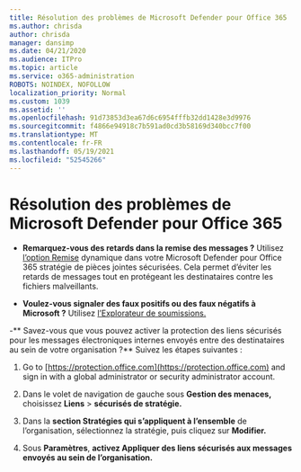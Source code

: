 ```yaml
---
title: Résolution des problèmes de Microsoft Defender pour Office 365
ms.author: chrisda
author: chrisda
manager: dansimp
ms.date: 04/21/2020
ms.audience: ITPro
ms.topic: article
ms.service: o365-administration
ROBOTS: NOINDEX, NOFOLLOW
localization_priority: Normal
ms.custom: 1039
ms.assetid: ''
ms.openlocfilehash: 91d73853d3ea67d6c6954fffb32dd1428e3d9976
ms.sourcegitcommit: f4866e94918c7b591ad0cd3b58169d340bcc7f00
ms.translationtype: MT
ms.contentlocale: fr-FR
ms.lasthandoff: 05/19/2021
ms.locfileid: "52545266"
---
```

# <a name="troubleshooting-microsoft-defender-for-office-365"></a>Résolution des problèmes de Microsoft Defender pour Office 365

- **Remarquez-vous des retards dans la remise des messages ?** Utilisez [l’option Remise](/microsoft-365/security/office-365-security/dynamic-delivery-and-previewing) dynamique dans votre Microsoft Defender pour Office 365 stratégie de pièces jointes sécurisées. Cela permet d’éviter les retards de messages tout en protégeant les destinataires contre les fichiers malveillants.

- **Voulez-vous signaler des faux positifs ou des faux négatifs à Microsoft ?** Utilisez [l’Explorateur de soumissions.](https://protection.office.com/reportsubmission)

-** Savez-vous que vous pouvez activer la protection des liens sécurisés pour les messages électroniques internes envoyés entre des destinataires au sein de votre organisation ?** Suivez les étapes suivantes :

  1. Go to [https://protection.office.com](https://protection.office.com) and sign in with a global administrator or security administrator account.

  2. Dans le volet de navigation de gauche sous **Gestion des menaces,** choisissez **Liens** \> **sécurisés de stratégie.**

  3. Dans la **section Stratégies qui s’appliquent à l’ensemble** de l’organisation, sélectionnez la stratégie, puis cliquez sur **Modifier.**

  4. Sous **Paramètres**, **activez Appliquer des liens sécurisés aux messages envoyés au sein de l’organisation.**
